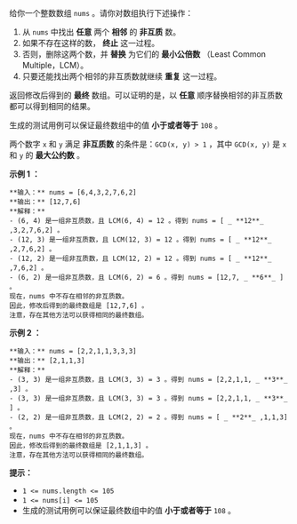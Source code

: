 给你一个整数数组 `nums` 。请你对数组执行下述操作：

  1. 从 `nums` 中找出 **任意** 两个 **相邻** 的 **非互质** 数。
  2. 如果不存在这样的数， **终止** 这一过程。
  3. 否则，删除这两个数，并 **替换** 为它们的 **最小公倍数** （Least Common Multiple，LCM）。
  4. 只要还能找出两个相邻的非互质数就继续 **重复** 这一过程。

返回修改后得到的 **最终** 数组。可以证明的是，以 **任意** 顺序替换相邻的非互质数都可以得到相同的结果。

生成的测试用例可以保证最终数组中的值 **小于或者等于** `108` 。

两个数字 `x` 和 `y` 满足 **非互质数** 的条件是：`GCD(x, y) > 1` ，其中 `GCD(x, y)` 是 `x` 和 `y` 的
**最大公约数** 。



**示例 1 ：**

    
    
    **输入：** nums = [6,4,3,2,7,6,2]
    **输出：** [12,7,6]
    **解释：**
    - (6, 4) 是一组非互质数，且 LCM(6, 4) = 12 。得到 nums = [ _ **12**_ ,3,2,7,6,2] 。
    - (12, 3) 是一组非互质数，且 LCM(12, 3) = 12 。得到 nums = [ _ **12**_ ,2,7,6,2] 。
    - (12, 2) 是一组非互质数，且 LCM(12, 2) = 12 。得到 nums = [ _ **12**_ ,7,6,2] 。
    - (6, 2) 是一组非互质数，且 LCM(6, 2) = 6 。得到 nums = [12,7, _ **6**_ ] 。
    现在，nums 中不存在相邻的非互质数。
    因此，修改后得到的最终数组是 [12,7,6] 。
    注意，存在其他方法可以获得相同的最终数组。
    

**示例 2 ：**

    
    
    **输入：** nums = [2,2,1,1,3,3,3]
    **输出：** [2,1,1,3]
    **解释：**
    - (3, 3) 是一组非互质数，且 LCM(3, 3) = 3 。得到 nums = [2,2,1,1, _ **3**_ ,3] 。
    - (3, 3) 是一组非互质数，且 LCM(3, 3) = 3 。得到 nums = [2,2,1,1, _ **3**_ ] 。
    - (2, 2) 是一组非互质数，且 LCM(2, 2) = 2 。得到 nums = [ _ **2**_ ,1,1,3] 。
    现在，nums 中不存在相邻的非互质数。 
    因此，修改后得到的最终数组是 [2,1,1,3] 。 
    注意，存在其他方法可以获得相同的最终数组。
    



**提示：**

  * `1 <= nums.length <= 105`
  * `1 <= nums[i] <= 105`
  * 生成的测试用例可以保证最终数组中的值 **小于或者等于** `108` 。

